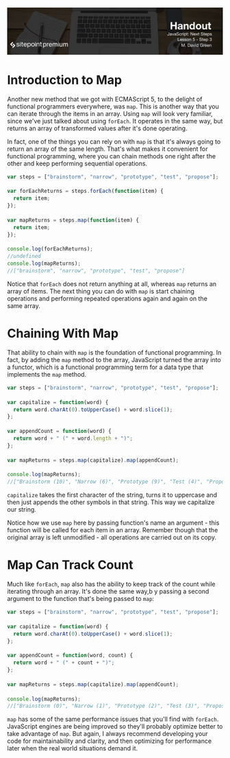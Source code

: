 ![](headings/5.3.png)

# Introduction to Map

Another new method that we got with ECMAScript 5, to the delight of functional programmers everywhere, was `map`. This is another way that you can iterate through the items in an array. Using `map` will look very familiar, since we've just talked about using `forEach`. It operates in the same way, but returns an array of transformed values after it's done operating.

In fact, one of the things you can rely on with `map` is that it's always going to return an array of the same length. That's what makes it convenient for functional programming, where you can chain methods one right after the other and keep performing sequential operations.

```js
var steps = ["brainstorm", "narrow", "prototype", "test", "propose"];

var forEachReturns = steps.forEach(function(item) {
  return item;
});

var mapReturns = steps.map(function(item) {
  return item;
});

console.log(forEachReturns);
//undefined
console.log(mapReturns);
//["brainstorm", "narrow", "prototype", "test", "propose"]
```

Notice that `forEach` does not return anything at all, whereas `map` returns an array of items. The next thing you can do with `map` is start chaining operations and performing repeated operations again and again on the same array.

# Chaining With Map

That ability to chain with `map` is the foundation of functional programming. In fact, by adding the `map` method to the array, JavaScript turned the array into a functor, which is a functional programming term for a data type that implements the `map` method.

```js
var steps = ["brainstorm", "narrow", "prototype", "test", "propose"];

var capitalize = function(word) {
  return word.charAt(0).toUpperCase() + word.slice(1);
};

var appendCount = function(word) {
  return word + " (" + word.length + ")";
};

var mapReturns = steps.map(capitalize).map(appendCount);

console.log(mapReturns);
//["Brainstorm (10)", "Narrow (6)", "Prototype (9)", "Test (4)", "Propose (7)"]
```

`capitalize` takes the first character of the string, turns it to uppercase and then just appends the other symbols in that string. This way we capitalize our string.

Notice how we use `map` here by passing function's name an argument - this function will be called for each item in an array. Remember though that the original array is left unmodified - all operations are carried out on its copy.

# Map Can Track Count

Much like `forEach`, `map` also has the ability to keep track of the count while iterating through an array. It's done the same way,b y passing a second argument to the function that's being passed to `map`:

```js
var steps = ["brainstorm", "narrow", "prototype", "test", "propose"];

var capitalize = function(word) {
  return word.charAt(0).toUpperCase() + word.slice(1);
};

var appendCount = function(word, count) {
  return word + " (" + count + ")";
};

var mapReturns = steps.map(capitalize).map(appendCount);

console.log(mapReturns);
//["Brainstorm (0)", "Narrow (1)", "Prototype (2)", "Test (3)", "Propose (4)"]
```

`map` has some of the same performance issues that you'll find with `forEach`. JavaScript engines are being improved so they'll probably optimize better to take advantage of `map`. But again, I always recommend developing your code for maintainability and clarity, and then optimizing for performance later when the real world situations demand it.